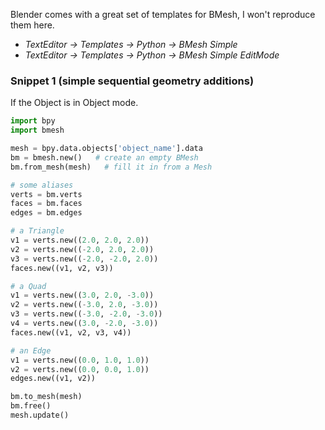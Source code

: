 
Blender comes with a great set of templates for BMesh, I won't reproduce them here.  

  - _TextEditor -> Templates -> Python -> BMesh Simple_   
  - _TextEditor -> Templates -> Python -> BMesh Simple EditMode_  

### Snippet 1 (simple sequential geometry additions)

If the Object is in Object mode.
```python
import bpy
import bmesh

mesh = bpy.data.objects['object_name'].data
bm = bmesh.new()   # create an empty BMesh
bm.from_mesh(mesh)   # fill it in from a Mesh

# some aliases
verts = bm.verts
faces = bm.faces
edges = bm.edges

# a Triangle
v1 = verts.new((2.0, 2.0, 2.0))
v2 = verts.new((-2.0, 2.0, 2.0))
v3 = verts.new((-2.0, -2.0, 2.0))
faces.new((v1, v2, v3))

# a Quad
v1 = verts.new((3.0, 2.0, -3.0))
v2 = verts.new((-3.0, 2.0, -3.0))
v3 = verts.new((-3.0, -2.0, -3.0))
v4 = verts.new((3.0, -2.0, -3.0))
faces.new((v1, v2, v3, v4))

# an Edge
v1 = verts.new((0.0, 1.0, 1.0))
v2 = verts.new((0.0, 0.0, 1.0))
edges.new((v1, v2))

bm.to_mesh(mesh)
bm.free()
mesh.update()
```